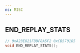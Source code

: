 ```yaml
---
ns: MISC
---
```

## END_REPLAY_STATS

```c
// 0xA23E821FBDF8A5F2 0xCB570185
void END_REPLAY_STATS();
```


